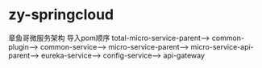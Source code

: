 # zy-springcloud
章鱼哥微服务架构
导入pom顺序 total-micro-service-parent-->
common-plugin-->
common-service-->
micro-service-parent-->
micro-service-api-parent-->
eureka-service-->
config-service-->
api-gateway